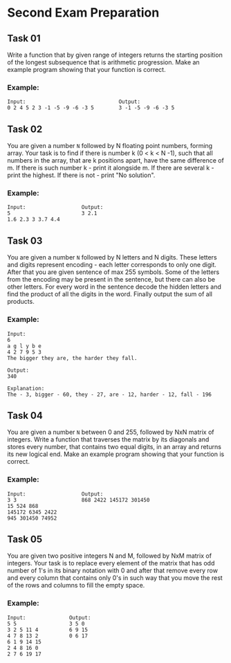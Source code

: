 # Second Exam Preparation

## Task 01
Write a function that by given range of integers returns the starting position of the longest subsequence that is arithmetic progression. Make an example program showing that your function is correct.

### Example:
```
Input:                              Output:
0 2 4 5 2 3 -1 -5 -9 -6 -3 5        3 -1 -5 -9 -6 -3 5
```

## Task 02
You are given a number `N` followed by N floating point numbers, forming array. Your task is to find if there is number k (0 < k < N -1), such that all numbers in the array, that are k positions apart, have the same difference of m. If there is such number k - print it alongside m. If there are several k - print the highest. If there is not - print "No solution".

### Example:
```
Input:                  Output:
5                       3 2.1
1.6 2.3 3 3.7 4.4
```

## Task 03
You are given a number `N` followed by N letters and N digits. These letters and digits represent encoding - each letter corresponds to only one digit. After that you are given sentence of max 255 symbols. Some of the letters from the encoding may be present in the sentence, but there can also be other letters. For every word in the sentence decode the hidden letters and find the product of all the digits in the word. Finally output the sum of all products.

### Example:
```
Input:
6
a g l y b e
4 2 7 9 5 3
The bigger they are, the harder they fall.

Output:
340

Explanation:
The - 3, bigger - 60, they - 27, are - 12, harder - 12, fall - 196
```

## Task 04
You are given a number `N` between 0 and 255, followed by NxN matrix of integers. Write a function that traverses the matrix by its diagonals and stores every number, that contains two equal digits, in an array and returns its new logical end. Make an example program showing that your function is correct.

### Example:
```
Input:                  Output:
3 3                     868 2422 145172 301450
15 524 868
145172 6345 2422
945 301450 74952
```

## Task 05
You are given two positive integers N and M, followed by NxM matrix of integers. Your task is to replace every element of the matrix that has odd number of 1's in its binary notation with 0 and after that remove every row and every column that contains only 0's in such way that you move the rest of the rows and columns to fill the empty space.

### Example:
```
Input:              Output:
5 5                 3 5 0 
3 2 5 11 4          6 9 15
4 7 8 13 2          0 6 17
6 1 9 14 15
2 4 8 16 0
2 7 6 19 17
```